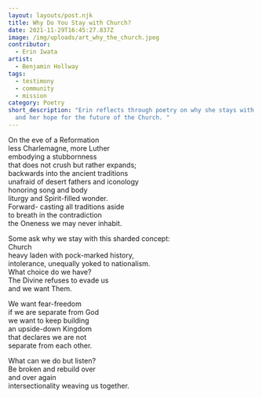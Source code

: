 ```yaml
---
layout: layouts/post.njk
title: Why Do You Stay with Church?
date: 2021-11-29T16:45:27.837Z
image: /img/uploads/art_why_the_church.jpeg
contributor:
  - Erin Iwata
artist:
  - Benjamin Hollway
tags:
  - testimony
  - community
  - mission
category: Poetry
short_description: "Erin reflects through poetry on why she stays with church
  and her hope for the future of the Church. "
---
```

On the eve of a Reformation\
less Charlemagne, more Luther\
embodying a stubbornness \
that does not crush but rather expands; \
backwards into the ancient traditions\
unafraid of desert fathers and iconology\
honoring song and body\
liturgy and Spirit-filled wonder. \
Forward- casting all traditions aside \
to breath in the contradiction\
the Oneness we may never inhabit. 

Some ask why we stay with this sharded concept:\
Church\
heavy laden with pock-marked history,\
intolerance, unequally yoked to nationalism.\
What choice do we have? \
The Divine refuses to evade us\
and we want Them. 

We want fear-freedom\
if we are separate from God\
we want to keep building \
an upside-down Kingdom\
that declares we are not\
separate from each other.

What can we do but listen?\
Be broken and rebuild over\
and over again\
intersectionality weaving us together.
